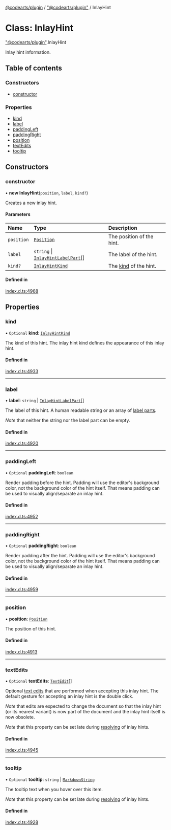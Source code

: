 [@codearts/plugin](../README.md) / ["@codearts/plugin"](../modules/_codearts_plugin_.md) / InlayHint

# Class: InlayHint

["@codearts/plugin"](../modules/_codearts_plugin_.md).InlayHint

Inlay hint information.

## Table of contents

### Constructors

- [constructor](codearts_plugin_.InlayHint.md#constructor)

### Properties

- [kind](codearts_plugin_.InlayHint.md#kind)
- [label](codearts_plugin_.InlayHint.md#label)
- [paddingLeft](codearts_plugin_.InlayHint.md#paddingleft)
- [paddingRight](codearts_plugin_.InlayHint.md#paddingright)
- [position](codearts_plugin_.InlayHint.md#position)
- [textEdits](codearts_plugin_.InlayHint.md#textedits)
- [tooltip](codearts_plugin_.InlayHint.md#tooltip)

## Constructors

### constructor

• **new InlayHint**(`position`, `label`, `kind?`)

Creates a new inlay hint.

#### Parameters

| Name | Type | Description |
| :------ | :------ | :------ |
| `position` | [`Position`](codearts_plugin_.Position.md) | The position of the hint. |
| `label` | `string` \| [`InlayHintLabelPart`](codearts_plugin_.InlayHintLabelPart.md)[] | The label of the hint. |
| `kind?` | [`InlayHintKind`](../enums/codearts_plugin_.InlayHintKind.md) | The [kind](../enums/codearts_plugin_.InlayHintKind.md) of the hint. |

#### Defined in

[index.d.ts:4968](https://github.com/huaweicloud/cloudide-plugin-api/blob/a055dd0/index.d.ts#L4968)

## Properties

### kind

• `Optional` **kind**: [`InlayHintKind`](../enums/codearts_plugin_.InlayHintKind.md)

The kind of this hint. The inlay hint kind defines the appearance of this inlay hint.

#### Defined in

[index.d.ts:4933](https://github.com/huaweicloud/cloudide-plugin-api/blob/a055dd0/index.d.ts#L4933)

___

### label

• **label**: `string` \| [`InlayHintLabelPart`](codearts_plugin_.InlayHintLabelPart.md)[]

The label of this hint. A human readable string or an array of [label parts](codearts_plugin_.InlayHintLabelPart.md).

*Note* that neither the string nor the label part can be empty.

#### Defined in

[index.d.ts:4920](https://github.com/huaweicloud/cloudide-plugin-api/blob/a055dd0/index.d.ts#L4920)

___

### paddingLeft

• `Optional` **paddingLeft**: `boolean`

Render padding before the hint. Padding will use the editor's background color,
not the background color of the hint itself. That means padding can be used to visually
align/separate an inlay hint.

#### Defined in

[index.d.ts:4952](https://github.com/huaweicloud/cloudide-plugin-api/blob/a055dd0/index.d.ts#L4952)

___

### paddingRight

• `Optional` **paddingRight**: `boolean`

Render padding after the hint. Padding will use the editor's background color,
not the background color of the hint itself. That means padding can be used to visually
align/separate an inlay hint.

#### Defined in

[index.d.ts:4959](https://github.com/huaweicloud/cloudide-plugin-api/blob/a055dd0/index.d.ts#L4959)

___

### position

• **position**: [`Position`](codearts_plugin_.Position.md)

The position of this hint.

#### Defined in

[index.d.ts:4913](https://github.com/huaweicloud/cloudide-plugin-api/blob/a055dd0/index.d.ts#L4913)

___

### textEdits

• `Optional` **textEdits**: [`TextEdit`](codearts_plugin_.TextEdit.md)[]

Optional [text edits](codearts_plugin_.TextEdit.md) that are performed when accepting this inlay hint. The default
gesture for accepting an inlay hint is the double click.

*Note* that edits are expected to change the document so that the inlay hint (or its nearest variant) is
now part of the document and the inlay hint itself is now obsolete.

*Note* that this property can be set late during
[resolving](../interfaces/codearts_plugin_.InlayHintsProvider.md#resolveinlayhint) of inlay hints.

#### Defined in

[index.d.ts:4945](https://github.com/huaweicloud/cloudide-plugin-api/blob/a055dd0/index.d.ts#L4945)

___

### tooltip

• `Optional` **tooltip**: `string` \| [`MarkdownString`](codearts_plugin_.MarkdownString.md)

The tooltip text when you hover over this item.

*Note* that this property can be set late during
[resolving](../interfaces/codearts_plugin_.InlayHintsProvider.md#resolveinlayhint) of inlay hints.

#### Defined in

[index.d.ts:4928](https://github.com/huaweicloud/cloudide-plugin-api/blob/a055dd0/index.d.ts#L4928)
